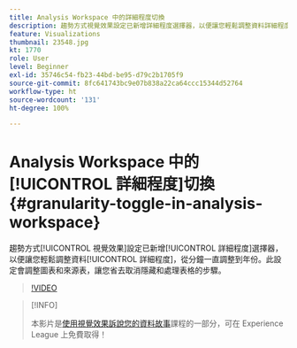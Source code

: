 ```yaml
---
title: Analysis Workspace 中的詳細程度切換
description: 趨勢方式視覺效果設定已新增詳細程度選擇器，以便讓您輕鬆調整資料詳細程度，從分鐘一直調整到年份。此設定會調整圖表和來源表，讓您省去取消隱藏和處理表格的步驟。
feature: Visualizations
thumbnail: 23548.jpg
kt: 1770
role: User
level: Beginner
exl-id: 35746c54-fb23-44bd-be95-d79c2b1705f9
source-git-commit: 8fc641743bc9e07b838a22ca64ccc15344d52764
workflow-type: ht
source-wordcount: '131'
ht-degree: 100%

---
```


# Analysis Workspace 中的[!UICONTROL 詳細程度]切換 {#granularity-toggle-in-analysis-workspace}

趨勢方式[!UICONTROL 視覺效果]設定已新增[!UICONTROL 詳細程度]選擇器，以便讓您輕鬆調整資料[!UICONTROL 詳細程度]，從分鐘一直調整到年份。此設定會調整圖表和來源表，讓您省去取消隱藏和處理表格的步驟。

>[!VIDEO](https://video.tv.adobe.com/v/23548/?quality=12&learn=on)

>[!INFO]
>
> 本影片是[使用視覺效果訴說您的資料故事](https://experienceleague.adobe.com/?recommended=Analytics-U-1-2021.1.visualizations)課程的一部分，可在 Experience League 上免費取得！
